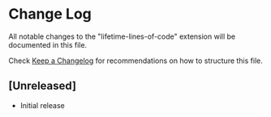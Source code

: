 # Change Log

All notable changes to the "lifetime-lines-of-code" extension will be documented in this file.

Check [Keep a Changelog](http://keepachangelog.com/) for recommendations on how to structure this file.

## [Unreleased]

- Initial release